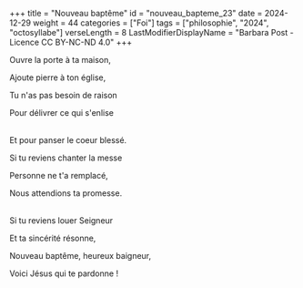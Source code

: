 +++
title = "Nouveau baptême"
id = "nouveau_bapteme_23"
date = 2024-12-29
weight = 44
categories = ["Foi"]
tags = ["philosophie", "2024", "octosyllabe"]
verseLength = 8
LastModifierDisplayName = "Barbara Post - Licence CC BY-NC-ND 4.0"
+++

Ouvre la porte à ta maison,

Ajoute pierre à ton église,

Tu n'as pas besoin de raison

Pour délivrer ce qui s'enlise

 \
Et pour panser le coeur blessé.

Si tu reviens chanter la messe

Personne ne t'a remplacé,

Nous attendions ta promesse.

 \
Si tu reviens louer Seigneur

Et ta sincérité résonne,

Nouveau baptême, heureux baigneur,

Voici Jésus qui te pardonne !
